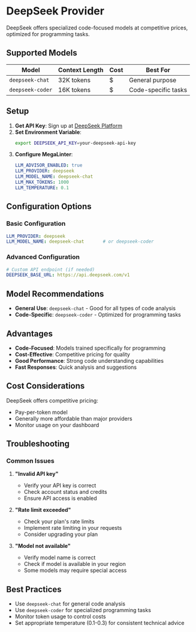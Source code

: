 # DeepSeek Provider

DeepSeek offers specialized code-focused models at competitive prices, optimized for programming tasks.

## Supported Models

| Model | Context Length | Cost | Best For |
|-------|---------------|------|----------|
| `deepseek-chat` | 32K tokens | $ | General purpose |
| `deepseek-coder` | 16K tokens | $ | Code-specific tasks |

## Setup

1. **Get API Key**: Sign up at [DeepSeek Platform](https://platform.deepseek.com/)
2. **Set Environment Variable**:
   ```bash
   export DEEPSEEK_API_KEY=your-deepseek-api-key
   ```
3. **Configure MegaLinter**:
   ```yaml
   LLM_ADVISOR_ENABLED: true
   LLM_PROVIDER: deepseek
   LLM_MODEL_NAME: deepseek-chat
   LLM_MAX_TOKENS: 1000
   LLM_TEMPERATURE: 0.1
   ```

## Configuration Options

### Basic Configuration

```yaml
LLM_PROVIDER: deepseek
LLM_MODEL_NAME: deepseek-chat       # or deepseek-coder
```

### Advanced Configuration

```yaml
# Custom API endpoint (if needed)
DEEPSEEK_BASE_URL: https://api.deepseek.com/v1
```

## Model Recommendations

- **General Use**: `deepseek-chat` - Good for all types of code analysis
- **Code-Specific**: `deepseek-coder` - Optimized for programming tasks

## Advantages

- **Code-Focused**: Models trained specifically for programming
- **Cost-Effective**: Competitive pricing for quality
- **Good Performance**: Strong code understanding capabilities
- **Fast Responses**: Quick analysis and suggestions

## Cost Considerations

DeepSeek offers competitive pricing:
- Pay-per-token model
- Generally more affordable than major providers
- Monitor usage on your dashboard

## Troubleshooting

### Common Issues

1. **"Invalid API key"**
   - Verify your API key is correct
   - Check account status and credits
   - Ensure API access is enabled

2. **"Rate limit exceeded"**
   - Check your plan's rate limits
   - Implement rate limiting in your requests
   - Consider upgrading your plan

3. **"Model not available"**
   - Verify model name is correct
   - Check if model is available in your region
   - Some models may require special access

## Best Practices

- Use `deepseek-chat` for general code analysis
- Use `deepseek-coder` for specialized programming tasks
- Monitor token usage to control costs
- Set appropriate temperature (0.1-0.3) for consistent technical advice
